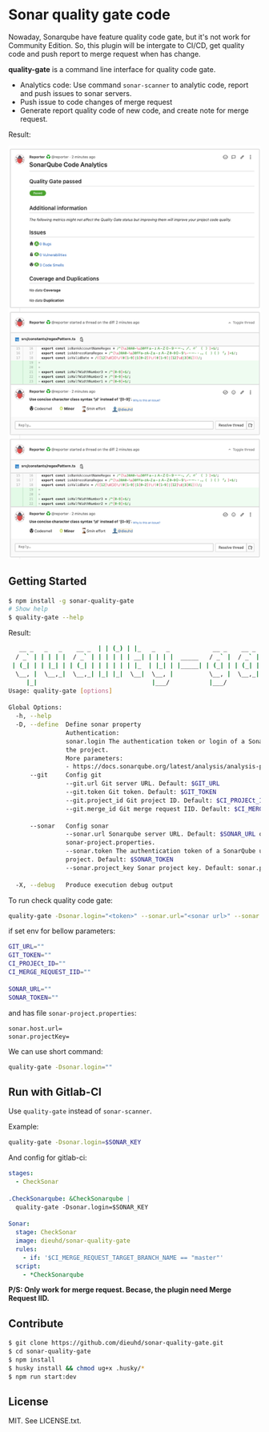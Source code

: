 # Sonar quality gate code

Nowaday, Sonarqube have feature quality code gate, but it's not work for Community Edition. So, this plugin will be intergate to CI/CD, get quality code and push report to merge request when has change.

**quality-gate** is a command line interface for quality code gate.
- Analytics code: Use command `sonar-scanner` to analytic code, report and push issues to sonar servers.
- Push issue to code changes of merge request
- Generate report quality code of new code, and create note for merge request.

Result:

![Gitlab Quality Gate](./images/gitlab_quality_gate.png)

## Getting Started
```bash
$ npm install -g sonar-quality-gate
# Show help
$ quality-gate --help
```

Result:
```bash
   __ _   _   _    __ _  | | (_) | |_   _   _            __ _    __ _  | |_    ___
  / _` | | | | |  / _` | | | | | | __| | | | |  _____   / _` |  / _` | | __|  / _ \
 | (_| | | |_| | | (_| | | | | | | |_  | |_| | |_____| | (_| | | (_| | | |_  |  __/
  \__, |  \__,_|  \__,_| |_| |_|  \__|  \__, |          \__, |  \__,_|  \__|  \___|
     |_|                                |___/           |___/
Usage: quality-gate [options]

Global Options:
  -h, --help                                                                                                   [boolean]
  -D, --define  Define sonar property
                Authentication:
                sonar.login The authentication token or login of a SonarQube user with Execute Analysis permission on
                the project.
                More parameters:
                - https://docs.sonarqube.org/latest/analysis/analysis-parameters/                                [array]
      --git     Config git
                --git.url Git server URL. Default: $GIT_URL
                --git.token Git token. Default: $GIT_TOKEN
                --git.project_id Git project ID. Default: $CI_PROJECt_ID
                --git.merge_id Git merge request IID. Default: $CI_MERGE_REQUEST_IID
                                                                                                           [default: {}]
      --sonar   Config sonar
                --sonar.url Sonarqube server URL. Default: $SONAR_URL or sonar.host.url in file
                sonar-project.properties.
                --sonar.token The authentication token of a SonarQube user with Execute Analysis permission on the
                project. Default: $SONAR_TOKEN
                --sonar.project_key Sonar project key. Default: sonar.projectKey in file sonar-project.properties
                                                                                                           [default: {}]
  -X, --debug   Produce execution debug output                                                [boolean] [default: false]
```

To run check quality code gate:
```bash
quality-gate -Dsonar.login="<token>" --sonar.url="<sonar url>" --sonar.toke="<sonar token>" --git.url="https://gitlab.com" --git.token="xxx" --git.project_id=123 --git.merge_iid=345
```


if set env for bellow parameters:
```bash
GIT_URL=""
GIT_TOKEN=""
CI_PROJECt_ID=""
CI_MERGE_REQUEST_IID=""

SONAR_URL=""
SONAR_TOKEN=""
```
and has file `sonar-project.properties`:
```
sonar.host.url=
sonar.projectKey=
````
We can use short command:
```bash
quality-gate -Dsonar.login=""
```


## Run with Gitlab-CI
Use `quality-gate` instead of `sonar-scanner`.

Example:

``` bash
quality-gate -Dsonar.login=$SONAR_KEY
```
And config for gitlab-ci:

```yaml
stages:
  - CheckSonar

.CheckSonarqube: &CheckSonarqube |
  quality-gate -Dsonar.login=$SONAR_KEY

Sonar:
  stage: CheckSonar
  image: dieuhd/sonar-quality-gate
  rules:
    - if: '$CI_MERGE_REQUEST_TARGET_BRANCH_NAME == "master"'
  script:
    - *CheckSonarqube
```

**P/S: Only work for merge request. Becase, the plugin need Merge Request IID.**

## Contribute

```bash
$ git clone https://github.com/dieuhd/sonar-quality-gate.git
$ cd sonar-quality-gate
$ npm install
$ husky install && chmod ug+x .husky/*
$ npm run start:dev
```

## License
MIT. See LICENSE.txt.

